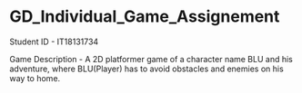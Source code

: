 # GD_Individual_Game_Assignement
Student ID - IT18131734


Game Description - A 2D platformer game of a character name BLU and his adventure, where BLU(Player) has to avoid obstacles and enemies on his way to home. 
